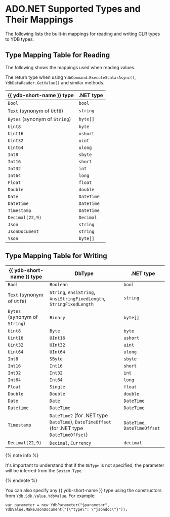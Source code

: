 # ADO.NET Supported Types and Their Mappings

The following lists the built-in mappings for reading and writing CLR types to YDB types.

## Type Mapping Table for Reading

The following shows the mappings used when reading values.

The return type when using  `YdbCommand.ExecuteScalarAsync()`, `YdbDataReader.GetValue()` and similar methods.

| {{ ydb-short-name }} type     | .NET type  |
|-------------------------------|------------|
| `Bool`                        | `bool`     |
| `Text` (synonym of `Utf8`)    | `string`   |
| `Bytes` (synonym of `String`) | `byte[]`   |
| `Uint8`                       | `byte`     |
| `Uint16`                      | `ushort`   |
| `Uint32`                      | `uint`     |
| `Uint64`                      | `ulong`    |
| `Int8`                        | `sbyte`    |
| `Int16`                       | `short`    |
| `Int32`                       | `int`      |
| `Int64`                       | `long`     |
| `Float`                       | `float`    |
| `Double`                      | `double`   |
| `Date`                        | `DateTime` |
| `Datetime`                    | `DateTime` |
| `Timestamp`                   | `DateTime` |
| `Decimal(22,9)`               | `Decimal`  |
| `Json`                        | `string`   |
| `JsonDocument`                | `string`   |
| `Yson`                        | `byte[]`   |

## Type Mapping Table for Writing

| {{ ydb-short-name }} type     | DbType                                                                                    | .NET type                    |
|-------------------------------|-------------------------------------------------------------------------------------------|------------------------------|
| `Bool`                        | `Boolean`                                                                                 | `bool`                       |
| `Text` (synonym of `Utf8`)    | `String`, `AnsiString`, `AnsiStringFixedLength`, `StringFixedLength`                      | `string`                     |
| `Bytes` (synonym of `String`) | `Binary`                                                                                  | `byte[]`                     |
| `Uint8`                       | `Byte`                                                                                    | `byte`                       |
| `Uint16`                      | `UInt16`                                                                                  | `ushort`                     |
| `Uint32`                      | `UInt32`                                                                                  | `uint`                       |
| `Uint64`                      | `UInt64`                                                                                  | `ulong`                      |
| `Int8`                        | `SByte`                                                                                   | `sbyte`                      |
| `Int16`                       | `Int16`                                                                                   | `short`                      |
| `Int32`                       | `Int32`                                                                                   | `int`                        |
| `Int64`                       | `Int64`                                                                                   | `long`                       |
| `Float`                       | `Single`                                                                                  | `float`                      |
| `Double`                      | `Double`                                                                                  | `double`                     |
| `Date`                        | `Date`                                                                                    | `DateTime`                   |
| `Datetime`                    | `DateTime`                                                                                | `DateTime`                   |
| `Timestamp`                   | `DateTime2` (for .NET type `DateTime`), `DateTimeOffset` (for .NET type `DateTimeOffset`) | `DateTime`, `DateTimeOffset` |
| `Decimal(22,9)`               | `Decimal`, `Currency`                                                                     | `decimal`                    |

{% note info %}

It's important to understand that if the `DbType` is not specified, the parameter will be inferred from the `System.Type`.

{% endnote %}

You can also specify any {{ ydb-short-name }} type using the constructors from `Ydb.Sdk.Value.YdbValue`. For example:

```с#
var parameter = new YdbParameter("$parameter", YdbValue.MakeJsonDocument("{\"type\": \"jsondoc\"}")); 
```
